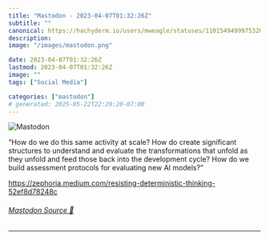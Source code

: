 ```yaml
---
title: "Mastodon - 2023-04-07T01:32:26Z"
subtitle: ""
canonical: https://hachyderm.io/users/mweagle/statuses/110154949997532005
description:
image: "/images/mastodon.png"

date: 2023-04-07T01:32:26Z
lastmod: 2023-04-07T01:32:26Z
image: ""
tags: ["Social Media"]

categories: ["mastodon"]
# generated: 2025-05-22T22:29:20-07:00
---
```

![Mastodon](/images/mastodon.png)

<p>“How do we do this same activity at scale? How do create significant structures to understand and evaluate the transformations that unfold as they unfold and feed those back into the development cycle? How do we build assessment protocols for evaluating new AI models?”</p><p><a href="https://zephoria.medium.com/resisting-deterministic-thinking-52ef8d78248c" target="_blank" rel="nofollow noopener noreferrer" translate="no"><span class="invisible">https://</span><span class="ellipsis">zephoria.medium.com/resisting-</span><span class="invisible">deterministic-thinking-52ef8d78248c</span></a></p>


###### [Mastodon Source 🐘](https://hachyderm.io/@mweagle/110154949997532005)

___
